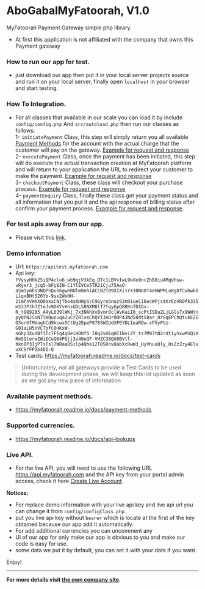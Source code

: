 <h1>AboGabalMyFatoorah, V1.0</h1>
<p>MyFatoorah Payment Gateway simple php library.</p>

- At first this application is not affiliated 
   with the company that owns this Payment gateway
   
**<h3>How to run our app for test.</h3>**
- just download our app then put it 
 in your local server projects source and
 run it on your local server, finally open 
 `localhost` in your browser and start testing.
   
**<h3>How To Integration.</h3>**
 * For all classes that available in our scale you
 can load it by include
 `config/config.php` And `src/autoload.php` 
 then run our classes as follows: <br>
1- `initiatePayment` Class, this step will simply
  return you all available 
  <a href="https://myfatoorah.readme.io/docs/payment-methods">Payment Methods</a> for the account with the actual charge that the customer will pay on the gateway. <a href="https://myfatoorah.readme.io/docs/api-initiate-payment"> Example for request and response</a><br> 
2- `executePayment` Class, once the payment has been initiated, this step will do execute the actual transaction creation at MyFatoorah platform and will return to your application the URL to redirect your customer to make the payment. <a href="https://myfatoorah.readme.io/docs/api-execute-payment">Example for request and response</a><br>
3- `checkoutPayment` Class, these class will checkout your purchase process. <a href="https://myfatoorah.readme.io/docs/api-direct-payment">Example for request and response</a><br>
4- `paymentEnquiry` Class, finally these class get your payment status and all information that you put it and the api response of billing status after confirm your payment process. <a href="https://myfatoorah.readme.io/docs/api-payment-enquiry">Example for request and response</a>.<br>
  
**<h3>For test apis away from our app.</h3>**
- Please visit this <a href="https://apitest.myfatoorah.com/swagger/ui/index#/Payment">link</a>.

**<h3>Demo information</h3>**
- Url: `https://apitest.myfatoorah.com`
- Api key: `fVysyHHk25iQP4clu6_wb9qjV3kEq_DTc1LBVvIwL9kXo9ncZhB8iuAMqUHsw-vRyxr3_jcq5-bFy8IN-C1YlEVCe5TR2iCju75AeO-aSm1ymhs3NQPSQuh6gweBUlm0nhiACCBZT09XIXi1rX30No0T4eHWPMLo8gDfCwhwkbLlqxBHtS26Yb-9sx2WxHH-2imFsVHKXO0axxCNjTbo4xAHNyScC9GyroSnoz9Jm9iueC16ecWPjs4XrEoVROfk335mS33PJh7ZteJv9OXYvHnsGDL58NXM8lT7fqyGpQ8KKnfDIGx-R_t9Q9285_A4yL0J9lWKj_7x3NAhXvBvmrOclWvKaiI0_scPtISDuZLjLGls7x9WWtnpyQPNJSoN7lmQuouqa2uCrZRlveChQYTJmOr0OP4JNd58dtS8ar_8rSqEPChQtukEZGO3urUfMVughCd9kcwx5CtUg2EpeP878SWIUdXPEYDL1eaRDw-xF5yPUz-G0IaLH5oVCTpfC0HKxW-nGhp3XudBf3Tc7FFq4gOeiHDDfS_I8q2vUEqHI1NviZY_ts7M97tN2rdt1yhxwMSQiXRmSQterwZWiICuQ64PQjj3z40uQF-VHZC38QG0BVtl-bkn0P3IjPTsTsl7WBaaOSilp4Qhe12T0SRnv8abXcRwW3_HyVnuxQly_OsZzZry4ElxuXCSfFP2b4D2-Q`
- Test cards: https://myfatoorah.readme.io/docs/test-cards

> Unfortunately, not all gateways provide a Test Cards to be used during the development phase, we will keep this list updated as soon as we got any new piece of information

**<h3>Available payment methods.</h3>**
- https://myfatoorah.readme.io/docs/payment-methods

**<h3>Supported currencies.</h3>**
- https://myfatoorah.readme.io/docs/api-lookups

**<h3>Live API.</h3>**
- For the live API, you will need to use the 
following URL https://api.myfatoorah.com
and the API key from your portal admin access, 
check it here 
<a href="https://myfatoorah.readme.io/docs/create-live-account">Create Live Account</a>.<br>

**Notices:** 
- For replace demo information with your live api key
and live api url you can change it from `config/configClass.php`.
- put you live api key without `bearer` which is locate
  at the first of the key obtained because our app add it automatically.
- For add additional currencies you can uncomment any 
- Ui of our app for only make our app is 
obvious to you and make our  code is easy for use.
- some data we put it by default, you can set it
with your data if you want.

Enjoy!

<hr>

**For more details visit <a href="https://myfatoorah.readme.io/docs/overview">the own company site</a>.**
